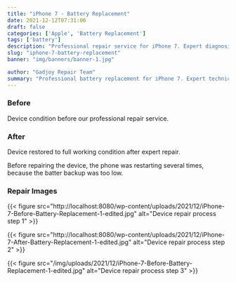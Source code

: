 ```yaml
---
title: "iPhone 7 - Battery Replacement"
date: 2021-12-12T07:31:06
draft: false
categories: ['Apple', 'Battery Replacement']
tags: ['battery']
description: "Professional repair service for iPhone 7. Expert diagnosis and quality repairs in Bangalore."
slug: "iphone-7-battery-replacement"
banner: "img/banners/banner-1.jpg"

author: "Gadjoy Repair Team"
summary: "Professional battery replacement for iPhone 7. Expert technicians, quality parts, warranty included."
---
```


### Before

Device condition before our professional repair service.

### After

Device restored to full working condition after expert repair.

Before repairing the device, the phone was restarting several times, because the batter backup was too low.

### Repair Images

{{< figure src="http://localhost:8080/wp-content/uploads/2021/12/iPhone-7-Before-Battery-Replacement-1-edited.jpg" alt="Device repair process step 1" >}}

{{< figure src="http://localhost:8080/wp-content/uploads/2021/12/iPhone-7-After-Battery-Replacement-1-edited.jpg" alt="Device repair process step 2" >}}

{{< figure src="/img/uploads/2021/12/iPhone-7-Before-Battery-Replacement-1-edited.jpg" alt="Device repair process step 3" >}}

